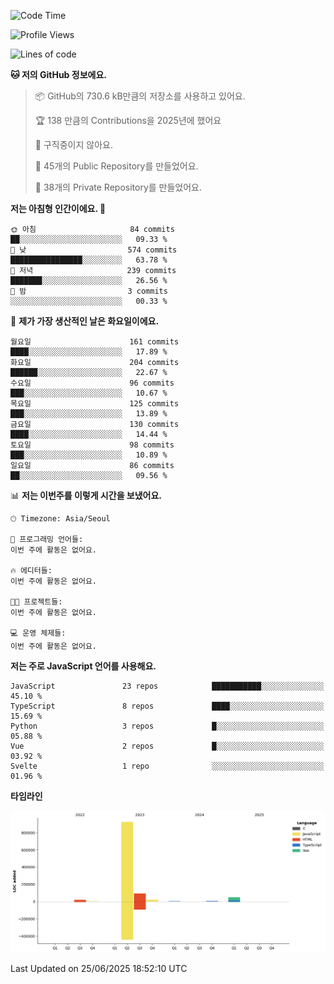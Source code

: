 <!--START_SECTION:waka-->
![Code Time](http://img.shields.io/badge/Code%20Time-131%20hrs%204%20mins-blue)

![Profile Views](http://img.shields.io/badge/Profile%20Views-0-blue)

![Lines of code](https://img.shields.io/badge/%EC%A0%80%EB%8A%94%20%EC%97%AC%ED%83%9C%EA%B9%8C%EC%A7%80%20-1.1%20million%20%EC%A4%84%EC%9D%98%20%EC%BD%94%EB%93%9C%EB%A5%BC%20%EC%9E%91%EC%84%B1%ED%96%88%EC%96%B4%EC%9A%94.-blue)

**🐱 저의 GitHub 정보에요.** 

> 📦 GitHub의 730.6 kB만큼의 저장소를 사용하고 있어요. 
 > 
> 🏆 138 만큼의 Contributions을 2025년에 했어요
 > 
> 🚫 구직중이지 않아요.
 > 
> 📜 45개의 Public Repository를 만들었어요. 
 > 
> 🔑 38개의 Private Repository를 만들었어요. 
 > 
**저는 아침형 인간이에요. 🐤** 

```text
🌞 아침                     84 commits          ██░░░░░░░░░░░░░░░░░░░░░░░   09.33 % 
🌆 낮　                     574 commits         ████████████████░░░░░░░░░   63.78 % 
🌃 저녁                     239 commits         ███████░░░░░░░░░░░░░░░░░░   26.56 % 
🌙 밤　                     3 commits           ░░░░░░░░░░░░░░░░░░░░░░░░░   00.33 % 
```
📅 **제가 가장 생산적인 날은 화요일이에요.** 

```text
월요일                      161 commits         ████░░░░░░░░░░░░░░░░░░░░░   17.89 % 
화요일                      204 commits         ██████░░░░░░░░░░░░░░░░░░░   22.67 % 
수요일                      96 commits          ███░░░░░░░░░░░░░░░░░░░░░░   10.67 % 
목요일                      125 commits         ███░░░░░░░░░░░░░░░░░░░░░░   13.89 % 
금요일                      130 commits         ████░░░░░░░░░░░░░░░░░░░░░   14.44 % 
토요일                      98 commits          ███░░░░░░░░░░░░░░░░░░░░░░   10.89 % 
일요일                      86 commits          ██░░░░░░░░░░░░░░░░░░░░░░░   09.56 % 
```


📊 **저는 이번주를 이렇게 시간을 보냈어요.** 

```text
🕑︎ Timezone: Asia/Seoul

💬 프로그래밍 언어들: 
이번 주에 활동은 없어요.

🔥 에디터들: 
이번 주에 활동은 없어요.

🐱‍💻 프로젝트들: 
이번 주에 활동은 없어요.

💻 운영 체제들: 
이번 주에 활동은 없어요.
```

**저는 주로 JavaScript 언어를 사용해요.** 

```text
JavaScript               23 repos            ███████████░░░░░░░░░░░░░░   45.10 % 
TypeScript               8 repos             ████░░░░░░░░░░░░░░░░░░░░░   15.69 % 
Python                   3 repos             █░░░░░░░░░░░░░░░░░░░░░░░░   05.88 % 
Vue                      2 repos             █░░░░░░░░░░░░░░░░░░░░░░░░   03.92 % 
Svelte                   1 repo              ░░░░░░░░░░░░░░░░░░░░░░░░░   01.96 % 
```



**타임라인**

![Lines of Code chart](https://raw.githubusercontent.com/project-dy/project-dy/main/assets/bar_graph.png)


 Last Updated on 25/06/2025 18:52:10 UTC
<!--END_SECTION:waka-->

